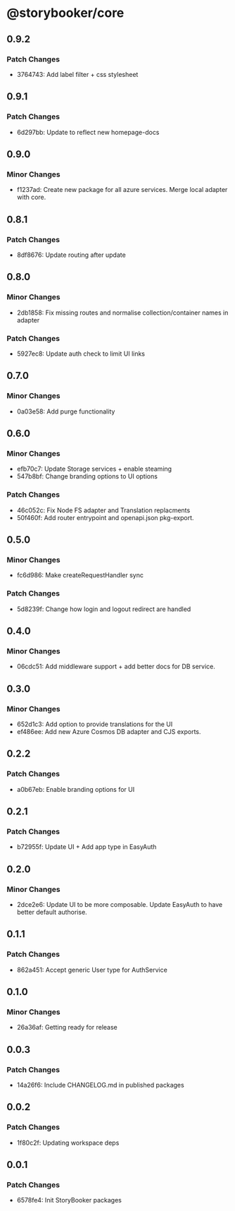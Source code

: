 # @storybooker/core

## 0.9.2

### Patch Changes

- 3764743: Add label filter + css stylesheet

## 0.9.1

### Patch Changes

- 6d297bb: Update to reflect new homepage-docs

## 0.9.0

### Minor Changes

- f1237ad: Create new package for all azure services. Merge local adapter with core.

## 0.8.1

### Patch Changes

- 8df8676: Update routing after update

## 0.8.0

### Minor Changes

- 2db1858: Fix missing routes and normalise collection/container names in adapter

### Patch Changes

- 5927ec8: Update auth check to limit UI links

## 0.7.0

### Minor Changes

- 0a03e58: Add purge functionality

## 0.6.0

### Minor Changes

- efb70c7: Update Storage services + enable steaming
- 547b8bf: Change branding options to UI options

### Patch Changes

- 46c052c: Fix Node FS adapter and Translation replacments
- 50f460f: Add router entrypoint and openapi.json pkg-export.

## 0.5.0

### Minor Changes

- fc6d986: Make createRequestHandler sync

### Patch Changes

- 5d8239f: Change how login and logout redirect are handled

## 0.4.0

### Minor Changes

- 06cdc51: Add middleware support + add better docs for DB service.

## 0.3.0

### Minor Changes

- 652d1c3: Add option to provide translations for the UI
- ef486ee: Add new Azure Cosmos DB adapter and CJS exports.

## 0.2.2

### Patch Changes

- a0b67eb: Enable branding options for UI

## 0.2.1

### Patch Changes

- b72955f: Update UI + Add app type in EasyAuth

## 0.2.0

### Minor Changes

- 2dce2e6: Update UI to be more composable. Update EasyAuth to have better default authorise.

## 0.1.1

### Patch Changes

- 862a451: Accept generic User type for AuthService

## 0.1.0

### Minor Changes

- 26a36af: Getting ready for release

## 0.0.3

### Patch Changes

- 14a26f6: Include CHANGELOG.md in published packages

## 0.0.2

### Patch Changes

- 1f80c2f: Updating workspace deps

## 0.0.1

### Patch Changes

- 6578fe4: Init StoryBooker packages

